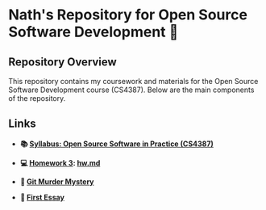 # Nath's Repository for Open Source Software Development 🌸

## Repository Overview

This repository contains my coursework and materials for the Open Source Software Development course (CS4387). Below are the main components of the repository.

## Links

- **📚 [Syllabus: Open Source Software in Practice (CS4387)](https://github.com/bennColl-cs4387/Nath/tree/main/Syllabus)**
  
- **💻 [Homework 3](https://github.com/bennColl-cs4387/Nath/tree/main/Hw3/Hw3): [hw.md](https://github.com/bennColl-cs4387/Nath/tree/main/Hw3/Hw3)**
  
- **📝 [Git Murder Mystery](https://github.com/bennColl-cs4387/Nath/blob/main/gmm.txt)**

- **📄 [First Essay](https://github.com/bennColl-cs4387/Nath/tree/main/Essay)**


